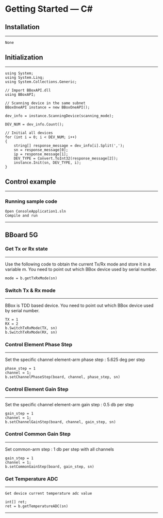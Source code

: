 # Getting Started — C#

## Installation
----------

    None

## Initialization
----------
    using System;
    using System.Linq;
    using System.Collections.Generic;

    // Import BBoxAPI.dll
    using BBoxAPI;

    // Scanning device in the same subnet
	BBoxOneAPI instance = new BBoxOneAPI();

    dev_info = instance.ScanningDevice(scanning_mode);
            
    DEV_NUM = dev_info.Count();

    // Initial all devices
    for (int i = 0; i < DEV_NUM; i++)
    {
        string[] response_message = dev_info[i].Split(',');
        sn = response_message[0];
		ip = response_message[1];
		DEV_TYPE = Convert.ToInt32(response_message[2]);
        instance.Init(sn, DEV_TYPE, i);
    }

## Control example
****
### Running sample code
    Open ConsoleApplication1.sln
    Compile and run
****

## BBoard 5G
### Get Tx or Rx state
---
Use the following code to obtain the current Tx/Rx mode and store it in a variable m. You need to point out which BBox device used by serial number.

    mode = b.getTxRxMode(sn)


### Switch Tx & Rx mode
---
BBox is TDD based device. You need to point out which BBox device used by serial number.

    TX = 1
    RX = 2
    b.SwitchTxRxMode(TX, sn)
    b.SwitchTxRxMode(RX, sn)


### Control Element Phase Step
---
Set the specific channel element-arm phase step : 5.625 deg per step

    phase_step = 1
	channel = 1;
	b.setChannelPhaseStep(board, channel, phase_step, sn)


### Control Element Gain Step
---
Set the specific channel element-arm gain step : 0.5 db per step

    gain_step = 1
	channel = 1;
	b.setChannelGainStep(board, channel, gain_step, sn)


### Control Common Gain Step
---
Set common-arm step : 1 db per step with all channels

    gain_step = 1
	channel = 1;
	b.setCommonGainStep(board, gain_step, sn)


### Get Temperature ADC
---
    Get device current temperature adc value

    int[] ret;
	ret = b.getTemperatureADC(sn)

****


